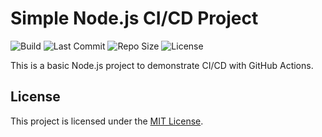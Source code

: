 # Simple Node.js CI/CD Project

![Build](https://github.com/Adi9822/simple-node-ci-cd/actions/workflows/nodejs.yml/badge.svg)
![Last Commit](https://img.shields.io/github/last-commit/Adi9822/simple-node-ci-cd)
![Repo Size](https://img.shields.io/github/repo-size/Adi9822/simple-node-ci-cd)
![License](https://img.shields.io/github/license/Adi9822/simple-node-ci-cd)

This is a basic Node.js project to demonstrate CI/CD with GitHub Actions.


## License

This project is licensed under the [MIT License](LICENSE).
